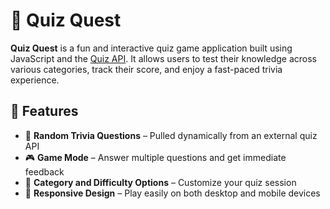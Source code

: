 # 🧠 Quiz Quest

**Quiz Quest** is a fun and interactive quiz game application built using JavaScript and the [Quiz API](https://opentdb.com/). It allows users to test their knowledge across various categories, track their score, and enjoy a fast-paced trivia experience.

## 🎯 Features

- 📝 **Random Trivia Questions** – Pulled dynamically from an external quiz API
- 🎮 **Game Mode** – Answer multiple questions and get immediate feedback
- 🧩 **Category and Difficulty Options** – Customize your quiz session
- 📱 **Responsive Design** – Play easily on both desktop and mobile devices
